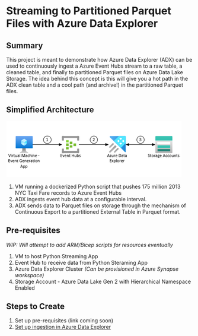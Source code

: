 # Streaming to Partitioned Parquet Files with Azure Data Explorer

## Summary
This project is meant to demonstrate how Azure Data Explorer (ADX) can be used to continuously ingest a Azure Event Hubs stream to a raw table, a cleaned table, and finally to partitioned Parquet files on Azure Data Lake Storage. The idea behind this concept is this will give you a hot path in the ADX clean table and a cool path (and archive!) in the partitioned Parquet files.

## Simplified Architecture
![picture of base architecture](/images/base_arch.png)
1) VM running a dockerized Python script that pushes 175 million 2013 NYC Taxi Fare records to Azure Event Hubs
2) ADX ingests event hub data at a configurable interval.
3) ADX sends data to Parquet files on storage through the mechanism of Continuous Export to a partitioned External Table in Parquet format.

## Pre-requisites 
_WIP: Will attempt to add ARM/Bicep scripts for resources eventually_
1) VM to host Python Streaming App 
2) Event Hub to receive data from Python Steraming App
3) Azure Data Explorer Cluster _(Can be provisioned in Azure Synapse workspace)_
4) Storage Account - Azure Data Lake Gen 2 with Hierarchical Namespace Enabled 

## Steps to Create
1) Set up pre-requisites (link coming soon)
2) [Set up ingestion in Azure Data Explorer](/docs/ADXIngest.md)